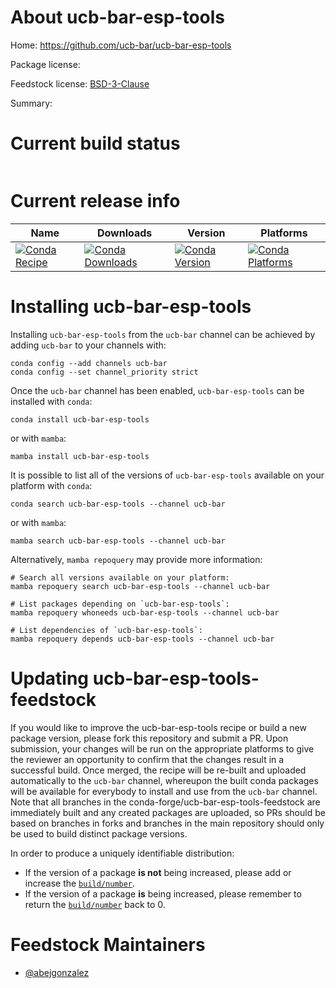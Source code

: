About ucb-bar-esp-tools
=======================

Home: https://github.com/ucb-bar/ucb-bar-esp-tools

Package license: 

Feedstock license: [BSD-3-Clause](https://github.com/conda-forge/esp-tools-feedstock/blob/master/LICENSE.txt)

Summary: 

Current build status
====================


<table>
</table>

Current release info
====================

| Name | Downloads | Version | Platforms |
| --- | --- | --- | --- |
| [![Conda Recipe](https://img.shields.io/badge/recipe-ucb--bar--esp--tools-green.svg)](https://anaconda.org/ucb-bar/ucb-bar-esp-tools) | [![Conda Downloads](https://img.shields.io/conda/dn/ucb-bar/ucb-bar-esp-tools.svg)](https://anaconda.org/ucb-bar/ucb-bar-esp-tools) | [![Conda Version](https://img.shields.io/conda/vn/ucb-bar/ucb-bar-esp-tools.svg)](https://anaconda.org/ucb-bar/ucb-bar-esp-tools) | [![Conda Platforms](https://img.shields.io/conda/pn/ucb-bar/ucb-bar-esp-tools.svg)](https://anaconda.org/ucb-bar/ucb-bar-esp-tools) |

Installing ucb-bar-esp-tools
============================

Installing `ucb-bar-esp-tools` from the `ucb-bar` channel can be achieved by adding `ucb-bar` to your channels with:

```
conda config --add channels ucb-bar
conda config --set channel_priority strict
```

Once the `ucb-bar` channel has been enabled, `ucb-bar-esp-tools` can be installed with `conda`:

```
conda install ucb-bar-esp-tools
```

or with `mamba`:

```
mamba install ucb-bar-esp-tools
```

It is possible to list all of the versions of `ucb-bar-esp-tools` available on your platform with `conda`:

```
conda search ucb-bar-esp-tools --channel ucb-bar
```

or with `mamba`:

```
mamba search ucb-bar-esp-tools --channel ucb-bar
```

Alternatively, `mamba repoquery` may provide more information:

```
# Search all versions available on your platform:
mamba repoquery search ucb-bar-esp-tools --channel ucb-bar

# List packages depending on `ucb-bar-esp-tools`:
mamba repoquery whoneeds ucb-bar-esp-tools --channel ucb-bar

# List dependencies of `ucb-bar-esp-tools`:
mamba repoquery depends ucb-bar-esp-tools --channel ucb-bar
```




Updating ucb-bar-esp-tools-feedstock
====================================

If you would like to improve the ucb-bar-esp-tools recipe or build a new
package version, please fork this repository and submit a PR. Upon submission,
your changes will be run on the appropriate platforms to give the reviewer an
opportunity to confirm that the changes result in a successful build. Once
merged, the recipe will be re-built and uploaded automatically to the
`ucb-bar` channel, whereupon the built conda packages will be available for
everybody to install and use from the `ucb-bar` channel.
Note that all branches in the conda-forge/ucb-bar-esp-tools-feedstock are
immediately built and any created packages are uploaded, so PRs should be based
on branches in forks and branches in the main repository should only be used to
build distinct package versions.

In order to produce a uniquely identifiable distribution:
 * If the version of a package **is not** being increased, please add or increase
   the [``build/number``](https://docs.conda.io/projects/conda-build/en/latest/resources/define-metadata.html#build-number-and-string).
 * If the version of a package **is** being increased, please remember to return
   the [``build/number``](https://docs.conda.io/projects/conda-build/en/latest/resources/define-metadata.html#build-number-and-string)
   back to 0.

Feedstock Maintainers
=====================

* [@abejgonzalez](https://github.com/abejgonzalez/)

